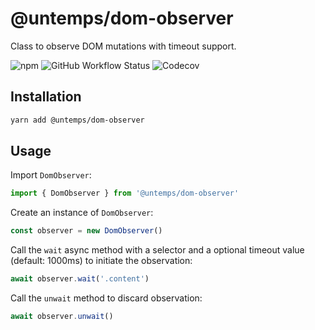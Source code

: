 # @untemps/dom-observer

Class to observe DOM mutations with timeout support.

![npm](https://img.shields.io/npm/v/@untemps/dom-observer?style=for-the-badge)
![GitHub Workflow Status](https://img.shields.io/github/workflow/status/untemps/dom-observer/deploy?style=for-the-badge)
![Codecov](https://img.shields.io/codecov/c/github/untemps/dom-observer?style=for-the-badge)

## Installation

```bash
yarn add @untemps/dom-observer
```

## Usage

Import `DomObserver`:

```javascript
import { DomObserver } from '@untemps/dom-observer'
```

Create an instance of `DomObserver`:

```javascript
const observer = new DomObserver()
```

Call the `wait` async method with a selector and a optional timeout value (default: 1000ms) to initiate the observation:

```javascript
await observer.wait('.content')
```

Call the `unwait` method to discard observation:

```javascript
await observer.unwait()
```